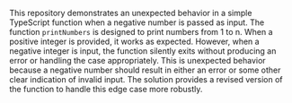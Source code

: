 This repository demonstrates an unexpected behavior in a simple TypeScript function when a negative number is passed as input. The function `printNumbers` is designed to print numbers from 1 to n. When a positive integer is provided, it works as expected. However, when a negative integer is input, the function silently exits without producing an error or handling the case appropriately.  This is unexpected behavior because a negative number should result in either an error or some other clear indication of invalid input. The solution provides a revised version of the function to handle this edge case more robustly.